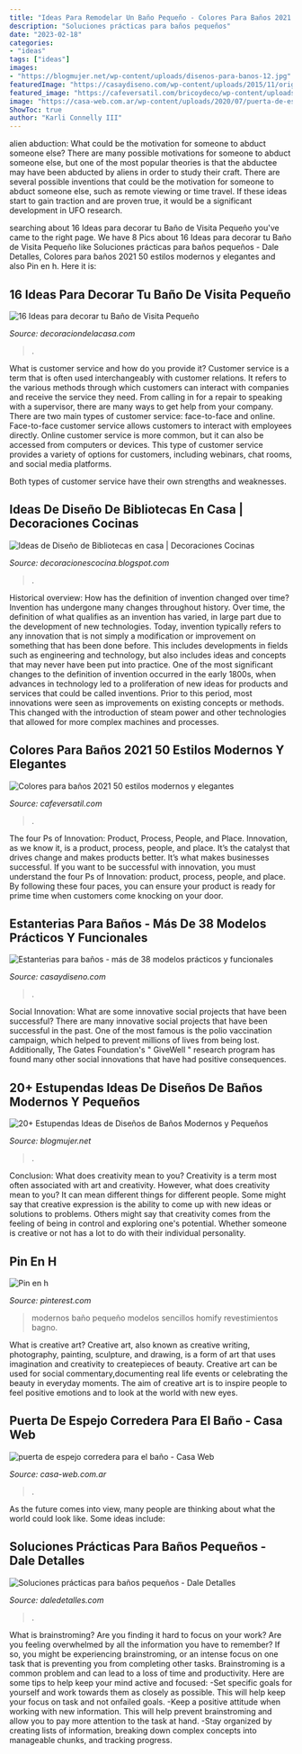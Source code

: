 ```yaml
---
title: "Ideas Para Remodelar Un Baño Pequeño - Colores Para Baños 2021 50 Estilos Modernos Y Elegantes"
description: "Soluciones prácticas para baños pequeños"
date: "2023-02-18"
categories:
- "ideas"
tags: ["ideas"]
images:
- "https://blogmujer.net/wp-content/uploads/disenos-para-banos-12.jpg"
featuredImage: "https://casaydiseno.com/wp-content/uploads/2015/11/original-estante-madera-natural.jpg"
featured_image: "https://cafeversatil.com/bricoydeco/wp-content/uploads/2018/12/01_guetzli-8.jpg"
image: "https://casa-web.com.ar/wp-content/uploads/2020/07/puerta-de-espejo-corredera-para-el-baño.jpg"
ShowToc: true
author: "Karli Connelly III"
---
```



alien abduction: What could be the motivation for someone to abduct someone else?
There are many possible motivations for someone to abduct someone else, but one of the most popular theories is that the abductee may have been abducted by aliens in order to study their craft. There are several possible inventions that could be the motivation for someone to abduct someone else, such as remote viewing or time travel. If these ideas start to gain traction and are proven true, it would be a significant development in UFO research.

	

		
searching about 16 Ideas para decorar tu Baño de Visita Pequeño you've came to the right page. We have 8 Pics about 16 Ideas para decorar tu Baño de Visita Pequeño like Soluciones prácticas para baños pequeños - Dale Detalles, Colores para baños 2021 50 estilos modernos y elegantes and also Pin en h. Here it is:
		
    
## 16 Ideas Para Decorar Tu Baño De Visita Pequeño

<img loading=lazy src="http://decoraciondelacasa.com/wp-content/uploads/2014/05/baño-visita-pequeño-13.jpg" onerror="this.onerror=null;this.src='https://tse1.mm.bing.net/th?id=OIP.9UadjFtoBI2ckWGbt0VlQgAAAA&amp;pid=15.1';" alt="16 Ideas para decorar tu Baño de Visita Pequeño">

_Source: decoraciondelacasa.com_

>. 

	

What is customer service and how do you provide it?
Customer service is a term that is often used interchangeably with customer relations. It refers to the various methods through which customers can interact with companies and receive the service they need. From calling in for a repair to speaking with a supervisor, there are many ways to get help from your company.
There are two main types of customer service: face-to-face and online. Face-to-face customer service allows customers to interact with employees directly. Online customer service is more common, but it can also be accessed from computers or devices. This type of customer service provides a variety of options for customers, including webinars, chat rooms, and social media platforms.

Both types of customer service have their own strengths and weaknesses.

    
## Ideas De Diseño De Bibliotecas En Casa | Decoraciones Cocinas

<img loading=lazy src="http://1.bp.blogspot.com/-qLwG2AkHafk/TzhN84gsSBI/AAAAAAABW7E/XvpLgajpfcs/s1600/Bibliotecas-dentro-de-Casa-13.jpg" onerror="this.onerror=null;this.src='https://tse4.mm.bing.net/th?id=OIP._gzIhiJxVE2beN6cMIGG6AHaHa&amp;pid=15.1';" alt="Ideas de Diseño de Bibliotecas en casa | Decoraciones Cocinas">

_Source: decoracionescocina.blogspot.com_

>. 

	

Historical overview: How has the definition of invention changed over time?
Invention has undergone many changes throughout history. Over time, the definition of what qualifies as an invention has varied, in large part due to the development of new technologies. Today, invention typically refers to any innovation that is not simply a modification or improvement on something that has been done before. This includes developments in fields such as engineering and technology, but also includes ideas and concepts that may never have been put into practice.
One of the most significant changes to the definition of invention occurred in the early 1800s, when advances in technology led to a proliferation of new ideas for products and services that could be called inventions. Prior to this period, most innovations were seen as improvements on existing concepts or methods. This changed with the introduction of steam power and other technologies that allowed for more complex machines and processes.

    
## Colores Para Baños 2021 50 Estilos Modernos Y Elegantes

<img loading=lazy src="https://cafeversatil.com/bricoydeco/wp-content/uploads/2018/12/01_guetzli-8.jpg" onerror="this.onerror=null;this.src='https://tse2.mm.bing.net/th?id=OIP.3mfeQsVilxvETILBHsXUBQHaLF&amp;pid=15.1';" alt="Colores para baños 2021 50 estilos modernos y elegantes">

_Source: cafeversatil.com_

>. 

	

The four Ps of Innovation: Product, Process, People, and Place.
Innovation, as we know it, is a product, process, people, and place. It’s the catalyst that drives change and makes products better. It’s what makes businesses successful.
If you want to be successful with innovation, you must understand the four Ps of Innovation: product, process, people, and place. By following these four paces, you can ensure your product is ready for prime time when customers come knocking on your door.

    
## Estanterias Para Baños - Más De 38 Modelos Prácticos Y Funcionales

<img loading=lazy src="https://casaydiseno.com/wp-content/uploads/2015/11/original-estante-madera-natural.jpg" onerror="this.onerror=null;this.src='https://tse1.mm.bing.net/th?id=OIP._C-hayJwzQyjEX0vFAhqfwHaJ4&amp;pid=15.1';" alt="Estanterias para baños - más de 38 modelos prácticos y funcionales">

_Source: casaydiseno.com_

>. 

	

Social Innovation: What are some innovative social projects that have been successful?
There are many innovative social projects that have been successful in the past. One of the most famous is the polio vaccination campaign, which helped to prevent millions of lives from being lost. Additionally, The Gates Foundation's " GiveWell " research program has found many other social innovations that have had positive consequences.

    
## 20+ Estupendas Ideas De Diseños De Baños Modernos Y Pequeños

<img loading=lazy src="https://blogmujer.net/wp-content/uploads/disenos-para-banos-12.jpg" onerror="this.onerror=null;this.src='https://tse3.mm.bing.net/th?id=OIP.ky82YVIprdMtmWGkDncUPwHaLF&amp;pid=15.1';" alt="20+ Estupendas Ideas de Diseños de Baños Modernos y Pequeños">

_Source: blogmujer.net_

>. 

	

Conclusion: What does creativity mean to you?
Creativity is a term most often associated with art and creativity. However, what does creativity mean to you? It can mean different things for different people. Some might say that creative expression is the ability to come up with new ideas or solutions to problems. Others might say that creativity comes from the feeling of being in control and exploring one's potential. Whether someone is creative or not has a lot to do with their individual personality.

    
## Pin En H

<img loading=lazy src="https://i.pinimg.com/736x/6e/68/b3/6e68b3eda89eba8378f1d16a56b3bb8b.jpg" onerror="this.onerror=null;this.src='https://tse4.mm.bing.net/th?id=OIP.zPsA30LNSOllszR_rv5P_wAAAA&amp;pid=15.1';" alt="Pin en h">

_Source: pinterest.com_

>modernos baño pequeño modelos sencillos homify revestimientos bagno. 

	

What is creative art?
Creative art, also known as creative writing, photography, painting, sculpture, and drawing, is a form of art that uses imagination and creativity to createpieces of beauty. Creative art can be used for social commentary,documenting real life events or celebrating the beauty in everyday moments. The aim of creative art is to inspire people to feel positive emotions and to look at the world with new eyes.

    
## Puerta De Espejo Corredera Para El Baño - Casa Web

<img loading=lazy src="https://casa-web.com.ar/wp-content/uploads/2020/07/puerta-de-espejo-corredera-para-el-baño.jpg" onerror="this.onerror=null;this.src='https://tse4.mm.bing.net/th?id=OIP.zNOFMgOENHKdDZo7m5UaCQAAAA&amp;pid=15.1';" alt="puerta de espejo corredera para el baño - Casa Web">

_Source: casa-web.com.ar_

>. 

	

As the future comes into view, many people are thinking about what the world could look like. Some ideas include: 

    
## Soluciones Prácticas Para Baños Pequeños - Dale Detalles

<img loading=lazy src="https://www.daledetalles.com/wp-content/uploads/2021/04/soluciones-para-banos-pequenos-8-696x928.jpg" onerror="this.onerror=null;this.src='https://tse3.mm.bing.net/th?id=OIP.gH5AleR8u4rJSKH_UqC5lQHaJ4&amp;pid=15.1';" alt="Soluciones prácticas para baños pequeños - Dale Detalles">

_Source: daledetalles.com_

>. 

	

What is brainstroming?
Are you finding it hard to focus on your work? Are you feeling overwhelmed by all the information you have to remember? If so, you might be experiencing brainstroming, or an intense focus on one task that is preventing you from completing other tasks. Brainstroming is a common problem and can lead to a loss of time and productivity. Here are some tips to help keep your mind active and focused: 
-Set specific goals for yourself and work towards them as closely as possible. This will help keep your focus on task and not onfailed goals. 
-Keep a positive attitude when working with new information. This will help prevent brainstroming and allow you to pay more attention to the task at hand. 
-Stay organized by creating lists of information, breaking down complex concepts into manageable chunks, and tracking progress.

